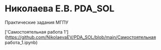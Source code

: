 # Николаева Е.В. PDA_SOL
Практические задания МГПУ

['Самостоятельная работа 1'](https://github.com/NikolaevaEV/PDA_SOL/blob/main/Самостоятельная работа_1.ipynb)
